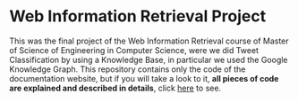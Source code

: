 # Web Information Retrieval Project

This was the final project of the Web Information Retrieval course of Master of Science of Engineering in Computer Science, were we did Tweet Classification by using a Knowledge Base, in particular we used the Google Knowledge Graph. This repository contains only the code of the documentation website, but if you will take a look to it, **all pieces of code are explained and described in details**, click [here]() to see.
